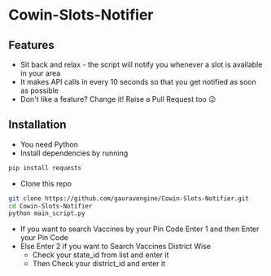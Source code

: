 # Cowin-Slots-Notifier

## Features
- Sit back and relax - the script will notify you whenever a slot is available in your area
- It makes API calls in every 10 seconds so that you get notified as soon as possible
- Don't like a feature? Change it! Raise a Pull Request too 😉

## Installation
- You need Python
- Install dependencies by running
```bash
pip install requests
```
- Clone this repo 
```bash
git clone https://github.com/gauravengine/Cowin-Slots-Notifier.git
cd Cowin-Slots-Notifier
python main_script.py
```
- If you want to search Vaccines by your Pin Code Enter 1 and then Enter your Pin Code
- Else Enter 2 if you want to Search Vaccines District Wise
    - Check your state_id from list and enter it
    - Then Check your  district_id and enter it

